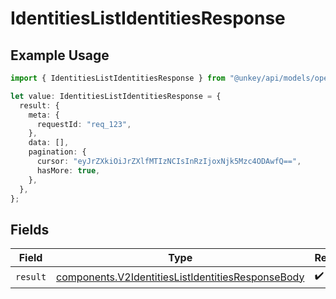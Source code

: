 # IdentitiesListIdentitiesResponse

## Example Usage

```typescript
import { IdentitiesListIdentitiesResponse } from "@unkey/api/models/operations";

let value: IdentitiesListIdentitiesResponse = {
  result: {
    meta: {
      requestId: "req_123",
    },
    data: [],
    pagination: {
      cursor: "eyJrZXkiOiJrZXlfMTIzNCIsInRzIjoxNjk5Mzc4ODAwfQ==",
      hasMore: true,
    },
  },
};
```

## Fields

| Field                                                                                                                  | Type                                                                                                                   | Required                                                                                                               | Description                                                                                                            |
| ---------------------------------------------------------------------------------------------------------------------- | ---------------------------------------------------------------------------------------------------------------------- | ---------------------------------------------------------------------------------------------------------------------- | ---------------------------------------------------------------------------------------------------------------------- |
| `result`                                                                                                               | [components.V2IdentitiesListIdentitiesResponseBody](../../models/components/v2identitieslistidentitiesresponsebody.md) | :heavy_check_mark:                                                                                                     | N/A                                                                                                                    |